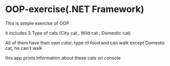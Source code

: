 # OOP-exercise(.NET Framework)

This is simple exercise of OOP 

it includes 3 Type of cats (City cat , Wild cat , Domestic cat)

All of them have their own color, type of food and can walk except Domestic cat, he can't walk 

this app prints information about these cats on console


